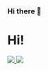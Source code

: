 ### Hi there 👋

<!--
**okiyamafoodservice/okiyamafoodservice** is a ✨ _special_ ✨ repository because its `README.md` (this file) appears on your GitHub profile.

Here are some ideas to get you started:

- 🔭 I’m currently working on ...
- 🌱 I’m currently learning ...
- 👯 I’m looking to collaborate on ...
- 🤔 I’m looking for help with ...
- 💬 Ask me about ...
- 📫 How to reach me: ...
- 😄 Pronouns: ...
- ⚡ Fun fact: ...
-->

<h1>Hi!</h1>

<a href="https://github.com/okiyamafoodservice/github-readme-stats">
  <img src="https://github-readme-stats.vercel.app/api?username=名前&count_private=true&theme=omni" />
</a>
<a href="https://github.com/名前/github-readme-stats">
  <img src="https://github-readme-stats.vercel.app/api/top-langs/?username=名前&layout⭐%EF%B8%8F=compact&theme=omni" />
</a>
